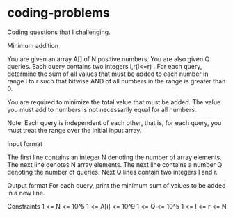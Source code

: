 # coding-problems
Coding questions that I challenging.

Minimum addition

You are given an array A[] of N positive numbers. You are also given Q queries. Each query contains two integers l,r(l<=r) . For each query, determine the sum of all values that must be added to each number in range l to r such that bitwise AND of all numbers in the range is greater than 0.

You are required to minimize the total value that must be added. The value you must add to numbers is not necessarily equal for all numbers.

Note: Each query is independent of each other, that is, for each query, you must treat the range over the initial input array.

Input format

The first line contains an integer N denoting the number of array elements.
The next line denotes N array elements.
The next line contains a number Q denoting the number of queries.
Next Q lines contain two integers l and r.

Output format
For each query, print the minimum sum of values to be added in a new line.

Constraints
1 <= N <= 10^5
1 <= A[i] <= 10^9
1 <= Q <= 10^5
1 <= l <= r <= N

